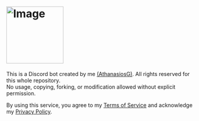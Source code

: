 # <img src="https://github.com/user-attachments/assets/3f4b46df-3817-4e3f-92a8-d32d91e1a336" width="150" alt="Image">
This is a Discord bot created by me <a href="https://github.com/AthanasiosG" target="_blank">(AthanasiosG)</a>.
All rights reserved for this whole repository.  
No usage, copying, forking, or modification allowed without explicit permission.
<body>
  <p>
    By using this service, you agree to my
    <a href="https://athanasiosg.github.io/TheDoc/terms.html" target="_blank">Terms of Service</a>
    and acknowledge my
    <a href="https://athanasiosg.github.io/TheDoc/privacy.html" target="_blank">Privacy Policy</a>.
  </p>
</body>

